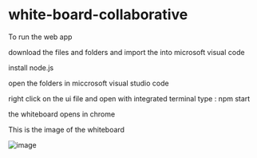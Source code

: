 # white-board-collaborative
To run the web app


download the files and folders and import the into microsoft visual code


install node.js

open the folders in miccrosoft visual studio code

right click on the ui file and open with integrated terminal
type : npm start

the whiteboard opens in chrome

This is the image of the whiteboard

![image](https://user-images.githubusercontent.com/83300822/134038847-aaf77f94-99a1-4e58-8e70-00f8704d1c2a.png) 
